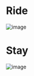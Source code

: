 # Ride
![image](https://user-images.githubusercontent.com/35510446/122437294-6ee78f00-cf4e-11eb-9d51-985c19331241.png)

# Stay

![image](https://user-images.githubusercontent.com/35510446/122437132-452e6800-cf4e-11eb-9e48-11947bb78513.png)

